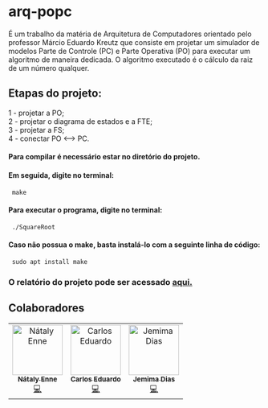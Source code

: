 # arq-popc

É um trabalho da matéria de Arquitetura de Computadores orientado pelo professor Márcio Eduardo Kreutz que consiste em projetar um simulador de modelos Parte de Controle (PC) e Parte Operativa (PO) para executar um algoritmo de maneira dedicada. O algoritmo executado é o cálculo da raiz de um número qualquer.

## Etapas do projeto:
1 - projetar a PO;</br>
2 - projetar o diagrama de estados e a FTE;</br>
3 - projetar a FS;</br>
4 - conectar PO <--> PC.

#### Para compilar é necessário estar no diretório do projeto.

#### Em seguida, digite no terminal:
<pre><code> make </code></pre>

#### Para executar o programa, digite no terminal:
<pre><code> ./SquareRoot </code></pre>

#### Caso não possua o make, basta instalá-lo com a seguinte linha de código:
<pre><code> sudo apt install make</code></pre>

### O relatório do projeto pode ser acessado <a href = "https://docs.google.com/document/d/1yZ1FTQKbwGwANo3MpMRXlqJNo-E3RKE4FrZZ517GP-Q/edit?ts=5cb494db">aqui.</a>



## Colaboradores

<table>
  <tr>
    <td align="center">
      <a href="https://github.com/SrtaEnne">
        <img src="https://avatars3.githubusercontent.com/u/26802307?s=400&v=4" width="100px;" alt="Nátaly Enne"/>
        <br />
        <sub><b>Nátaly Enne</b></sub>
      </a><br />
      <a href="https://github.com/SrtaEnne/arq-popc/commits?author=SrtaEnne" title="Code">💻</a>
    </td>
    <td align="center">
      <a href="https://github.com/edusrmt">
        <img src="https://avatars1.githubusercontent.com/u/26673580?s=400&v=4" width="100px;" alt="Carlos Eduardo"/>
        <br />
        <sub><b>Carlos Eduardo</b></sub>
      </a><br />
      <a href="https://github.com/SrtaEnne/arq-popc/commits?author=edusrmt" title="Code">💻</a>
    </td>
   <td align="center">
      <a href="https://github.com/jemimad">
        <img src="https://avatars1.githubusercontent.com/u/44712620?s=400&v=4" width="100px;" alt="Jemima Dias"/>
        <br />
        <sub><b>Jemima Dias</b></sub>
      </a><br />
      <a href="https://github.com/SrtaEnne/arq-popc/commits?author=SrtaEnne" title="Code">💻</a>
    </td>
  </tr>
</table>

